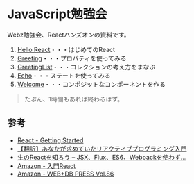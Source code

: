 # JavaScript勉強会

Webz勉強会、Reactハンズオンの資料です。

1. [Hello React](./doc/01_hello.md)・・・はじめてのReact
2. [Greeting](./doc/02_greeting.md)・・・プロパティを使ってみる
3. [GreetingList](./doc/03_greeting_list.md)・・・コレクションの考え方をまなぶ
4. [Echo](./doc/04_echo.md)・・・ステートを使ってみる
5. [Welcome](./doc/05_welcome.md)・・・コンポジットなコンポーネントを作る

> たぶん、1時間もあれば終わるはず。

## 参考

+ [React - Getting Started](
https://facebook.github.io/react/docs/getting-started.html
)
+ [【翻訳】あなたが求めていたリアクティブプログラミング入門](http://ninjinkun.hatenablog.com/entry/introrxja)
+ [生のReactを知ろう – JSX、Flux、ES6、Webpackを使わず…](http://postd.cc/learn-raw-react-no-jsx-flux-es6-webpack/)
+ [Amazon - 入門React](http://www.amazon.co.jp/dp/4873117194)
+ [Amazon - WEB+DB PRESS Vol.86](http://www.amazon.co.jp/dp/4774172480)

